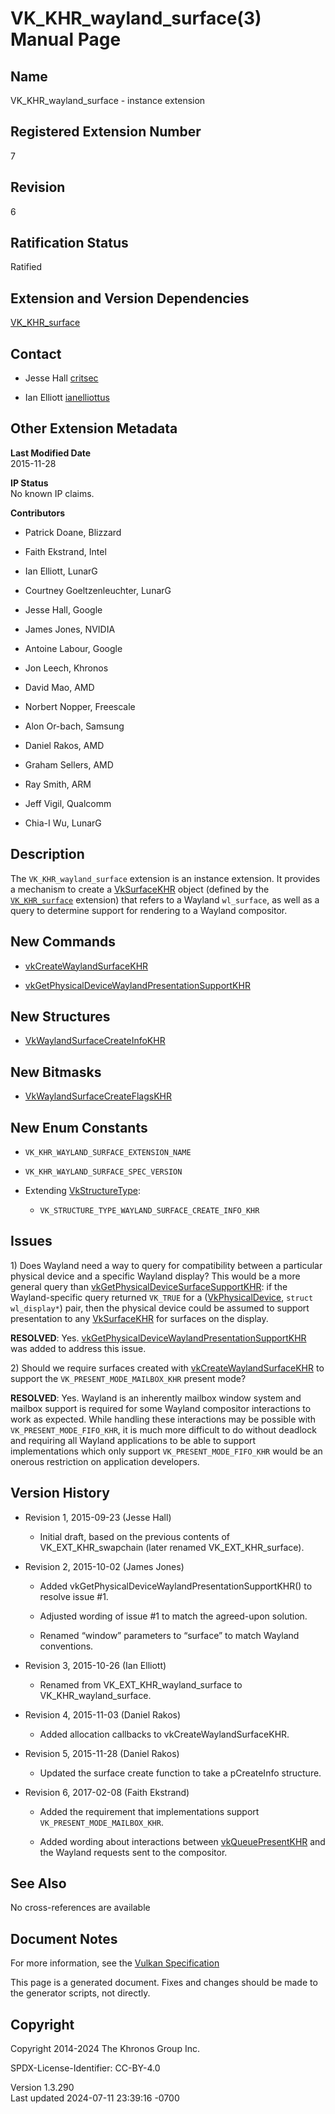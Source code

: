 # VK_KHR_wayland_surface(3) Manual Page

## Name

VK_KHR_wayland_surface - instance extension



## <a href="#_registered_extension_number" class="anchor"></a>Registered Extension Number

7

## <a href="#_revision" class="anchor"></a>Revision

6

## <a href="#_ratification_status" class="anchor"></a>Ratification Status

Ratified

## <a href="#_extension_and_version_dependencies" class="anchor"></a>Extension and Version Dependencies

[VK_KHR_surface](https://registry.khronos.org/vulkan/specs/1.3-extensions/man/html/VK_KHR_surface.html)  

## <a href="#_contact" class="anchor"></a>Contact

- Jesse Hall <a
  href="https://github.com/KhronosGroup/Vulkan-Docs/issues/new?body=%5BVK_KHR_wayland_surface%5D%20@critsec%0A*Here%20describe%20the%20issue%20or%20question%20you%20have%20about%20the%20VK_KHR_wayland_surface%20extension*"
  target="_blank" rel="nofollow noopener"><em></em>critsec</a>

- Ian Elliott <a
  href="https://github.com/KhronosGroup/Vulkan-Docs/issues/new?body=%5BVK_KHR_wayland_surface%5D%20@ianelliottus%0A*Here%20describe%20the%20issue%20or%20question%20you%20have%20about%20the%20VK_KHR_wayland_surface%20extension*"
  target="_blank" rel="nofollow noopener"><em></em>ianelliottus</a>

## <a href="#_other_extension_metadata" class="anchor"></a>Other Extension Metadata

**Last Modified Date**  
2015-11-28

**IP Status**  
No known IP claims.

**Contributors**  
- Patrick Doane, Blizzard

- Faith Ekstrand, Intel

- Ian Elliott, LunarG

- Courtney Goeltzenleuchter, LunarG

- Jesse Hall, Google

- James Jones, NVIDIA

- Antoine Labour, Google

- Jon Leech, Khronos

- David Mao, AMD

- Norbert Nopper, Freescale

- Alon Or-bach, Samsung

- Daniel Rakos, AMD

- Graham Sellers, AMD

- Ray Smith, ARM

- Jeff Vigil, Qualcomm

- Chia-I Wu, LunarG

## <a href="#_description" class="anchor"></a>Description

The `VK_KHR_wayland_surface` extension is an instance extension. It
provides a mechanism to create a [VkSurfaceKHR](https://registry.khronos.org/vulkan/specs/1.3-extensions/man/html/VkSurfaceKHR.html)
object (defined by the [`VK_KHR_surface`](https://registry.khronos.org/vulkan/specs/1.3-extensions/man/html/VK_KHR_surface.html)
extension) that refers to a Wayland `wl_surface`, as well as a query to
determine support for rendering to a Wayland compositor.

## <a href="#_new_commands" class="anchor"></a>New Commands

- [vkCreateWaylandSurfaceKHR](https://registry.khronos.org/vulkan/specs/1.3-extensions/man/html/vkCreateWaylandSurfaceKHR.html)

- [vkGetPhysicalDeviceWaylandPresentationSupportKHR](https://registry.khronos.org/vulkan/specs/1.3-extensions/man/html/vkGetPhysicalDeviceWaylandPresentationSupportKHR.html)

## <a href="#_new_structures" class="anchor"></a>New Structures

- [VkWaylandSurfaceCreateInfoKHR](https://registry.khronos.org/vulkan/specs/1.3-extensions/man/html/VkWaylandSurfaceCreateInfoKHR.html)

## <a href="#_new_bitmasks" class="anchor"></a>New Bitmasks

- [VkWaylandSurfaceCreateFlagsKHR](https://registry.khronos.org/vulkan/specs/1.3-extensions/man/html/VkWaylandSurfaceCreateFlagsKHR.html)

## <a href="#_new_enum_constants" class="anchor"></a>New Enum Constants

- `VK_KHR_WAYLAND_SURFACE_EXTENSION_NAME`

- `VK_KHR_WAYLAND_SURFACE_SPEC_VERSION`

- Extending [VkStructureType](https://registry.khronos.org/vulkan/specs/1.3-extensions/man/html/VkStructureType.html):

  - `VK_STRUCTURE_TYPE_WAYLAND_SURFACE_CREATE_INFO_KHR`

## <a href="#_issues" class="anchor"></a>Issues

1\) Does Wayland need a way to query for compatibility between a
particular physical device and a specific Wayland display? This would be
a more general query than
[vkGetPhysicalDeviceSurfaceSupportKHR](https://registry.khronos.org/vulkan/specs/1.3-extensions/man/html/vkGetPhysicalDeviceSurfaceSupportKHR.html):
if the Wayland-specific query returned `VK_TRUE` for a
([VkPhysicalDevice](https://registry.khronos.org/vulkan/specs/1.3-extensions/man/html/VkPhysicalDevice.html), `struct wl_display*`) pair,
then the physical device could be assumed to support presentation to any
[VkSurfaceKHR](https://registry.khronos.org/vulkan/specs/1.3-extensions/man/html/VkSurfaceKHR.html) for surfaces on the display.

**RESOLVED**: Yes.
[vkGetPhysicalDeviceWaylandPresentationSupportKHR](https://registry.khronos.org/vulkan/specs/1.3-extensions/man/html/vkGetPhysicalDeviceWaylandPresentationSupportKHR.html)
was added to address this issue.

2\) Should we require surfaces created with
[vkCreateWaylandSurfaceKHR](https://registry.khronos.org/vulkan/specs/1.3-extensions/man/html/vkCreateWaylandSurfaceKHR.html) to support
the `VK_PRESENT_MODE_MAILBOX_KHR` present mode?

**RESOLVED**: Yes. Wayland is an inherently mailbox window system and
mailbox support is required for some Wayland compositor interactions to
work as expected. While handling these interactions may be possible with
`VK_PRESENT_MODE_FIFO_KHR`, it is much more difficult to do without
deadlock and requiring all Wayland applications to be able to support
implementations which only support `VK_PRESENT_MODE_FIFO_KHR` would be
an onerous restriction on application developers.

## <a href="#_version_history" class="anchor"></a>Version History

- Revision 1, 2015-09-23 (Jesse Hall)

  - Initial draft, based on the previous contents of
    VK_EXT_KHR_swapchain (later renamed VK_EXT_KHR_surface).

- Revision 2, 2015-10-02 (James Jones)

  - Added vkGetPhysicalDeviceWaylandPresentationSupportKHR() to resolve
    issue \#1.

  - Adjusted wording of issue \#1 to match the agreed-upon solution.

  - Renamed “window” parameters to “surface” to match Wayland
    conventions.

- Revision 3, 2015-10-26 (Ian Elliott)

  - Renamed from VK_EXT_KHR_wayland_surface to VK_KHR_wayland_surface.

- Revision 4, 2015-11-03 (Daniel Rakos)

  - Added allocation callbacks to vkCreateWaylandSurfaceKHR.

- Revision 5, 2015-11-28 (Daniel Rakos)

  - Updated the surface create function to take a pCreateInfo structure.

- Revision 6, 2017-02-08 (Faith Ekstrand)

  - Added the requirement that implementations support
    `VK_PRESENT_MODE_MAILBOX_KHR`.

  - Added wording about interactions between
    [vkQueuePresentKHR](https://registry.khronos.org/vulkan/specs/1.3-extensions/man/html/vkQueuePresentKHR.html) and the Wayland requests
    sent to the compositor.

## <a href="#_see_also" class="anchor"></a>See Also

No cross-references are available

## <a href="#_document_notes" class="anchor"></a>Document Notes

For more information, see the <a
href="https://registry.khronos.org/vulkan/specs/1.3-extensions/html/vkspec.html#VK_KHR_wayland_surface"
target="_blank" rel="noopener">Vulkan Specification</a>

This page is a generated document. Fixes and changes should be made to
the generator scripts, not directly.

## <a href="#_copyright" class="anchor"></a>Copyright

Copyright 2014-2024 The Khronos Group Inc.

SPDX-License-Identifier: CC-BY-4.0

Version 1.3.290  
Last updated 2024-07-11 23:39:16 -0700
